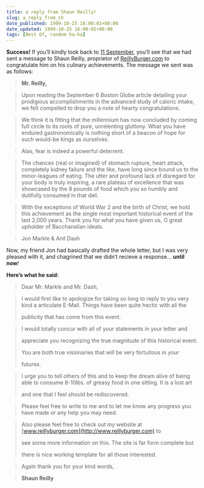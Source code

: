 ```yaml
---
title: a reply from Shaun Reilly!
slug: a_reply_from_sh
date_published: 1999-10-25 16:00:01+00:00
date_updated: 1999-10-25 16:00:01+00:00
tags: [Best Of, random ha-ha]
---
```

**Success!** If you’ll kindly look back to [11 September](091599.html#burger), you’ll see that we had sent a message to Shaun Reilly, proprietor of [ReillyBurger.com](http://www.reillyburger.com) to congratulate him on his culinary achievements. The message we sent was as follows:

> **Mr. Reilly,**

> Upon reading the September 6 Boston Globe article detailing your prodigious accomplishments in the advanced study of caloric intake, we felt compelled to drop you a note of hearty congratulations.

> We think it is fitting that the millennium has now concluded by coming full circle to its roots of pure, unrelenting gluttony. What you have endured gastronomically is nothing short of a beacon of hope for such would-be kings as ourselves.

> Alas, fear is indeed a powerful deterrent.

> The chances (real or imagined) of stomach rupture, heart attack, completely kidney failure and the like, have long since bound us to the minor-leagues of eating. The utter and profound lack of disregard for your body is truly inspiring, a rare plateau of excellence that was showcased by the 8 pounds of food which you so humbly and dutifully consumed in that deli.

> With the exceptions of World War 2 and the birth of Christ, we hold this achievement as the single most important historical event of the last 2,000 years. Thank you for what you have given us, O great upholder of Bacchanalian ideals.

> Jon Markle & Anil Dash

Now, my friend Jon had basically drafted the whole letter, but I was very pleased with it, and chagrined that we didn’t recieve a response… **until now**!

**Here’s what he said:**

> Dear Mr. Markle and Mr. Dash,

> I would first like to apologize for taking so long to reply to you very kind a articulate E-Mail. Things have been quite hectic with all the
> 
> publicity that has come from this event.

> I would totally concur with all of your statements in your letter and
> 
> appreciate you recognizing the true magnitude of this historical event.
> 
> You are both true visionaries that will be very fortuitous in your
> 
> futures.

> I urge you to tell others of this and to keep the dream alive of being able to consume 8-10lbs. of greasy food in one sitting. It is a lost art
> 
> and one that I feel should be rediscovered.

> Please feel free to write to me and to let me know any progress you have made or any help you may need.

> Also please feel free to check out my website at [www.reillyburger.com](http://www.reillyburger.com) to
> 
> see some more information on this. The site is far form complete but
> 
> there is nice working template for all those interested.

> Again thank you for your kind words,

> **Shaun Reilly**
